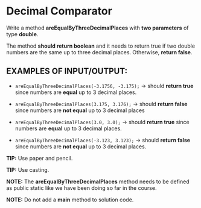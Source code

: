 # Decimal Comparator

Write a method **areEqualByThreeDecimalPlaces** with **two parameters** of type **double**.

The method **should return boolean** and it needs to return true if two double numbers are the same up to three decimal places. Otherwise, **return false**.


## EXAMPLES OF INPUT/OUTPUT:

* `areEqualByThreeDecimalPlaces(-3.1756, -3.175);` → should **return true** since numbers are **equal** up to 3 decimal places.

* `areEqualByThreeDecimalPlaces(3.175, 3.176);` → should **return false** since numbers are **not equal** up to 3 decimal places

* `areEqualByThreeDecimalPlaces(3.0, 3.0);` → should **return true** since numbers are **equal** up to 3 decimal places.

* `areEqualByThreeDecimalPlaces(-3.123, 3.123);` → should **return false** since numbers are **not equal** up to 3 decimal places.


**TIP:** Use paper and pencil.

**TIP:** Use casting.

**NOTE:** The **areEqualByThreeDecimalPlaces** method needs to be defined as public static like we have been doing so far in the course.

**NOTE:** Do not add a **main** method to solution code.